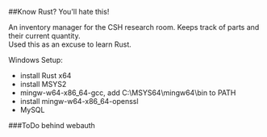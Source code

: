 ##Know Rust? You'll hate this!

An inventory manager for the CSH research room. Keeps track of parts and their current quantity.  
Used this as an excuse to learn Rust.  

Windows Setup:  
 * install Rust x64
 * install MSYS2
  * mingw-w64-x86_64-gcc, add C:\MSYS64\mingw64\bin to PATH
  * install mingw-w64-x86_64-openssl
 * MySQL
 
###ToDo 
behind webauth  